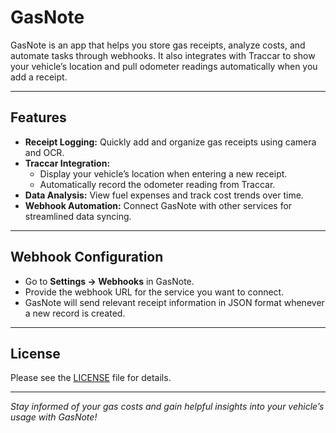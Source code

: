 # GasNote

GasNote is an app that helps you store gas receipts, analyze costs, and automate tasks through webhooks. It also integrates with Traccar to show your vehicle’s location and pull odometer readings automatically when you add a receipt.

---

## Features

- **Receipt Logging:** Quickly add and organize gas receipts using camera and OCR.
- **Traccar Integration:** 
  - Display your vehicle’s location when entering a new receipt.
  - Automatically record the odometer reading from Traccar.
- **Data Analysis:** View fuel expenses and track cost trends over time.
- **Webhook Automation:** Connect GasNote with other services for streamlined data syncing.

---

## Webhook Configuration

- Go to **Settings → Webhooks** in GasNote.
- Provide the webhook URL for the service you want to connect.
- GasNote will send relevant receipt information in JSON format whenever a new record is created.

---

## License

Please see the [LICENSE](LICENSE.md) file for details.

---

_Stay informed of your gas costs and gain helpful insights into your vehicle’s usage with GasNote!_
